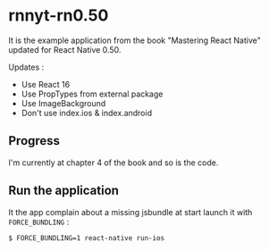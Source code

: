 # rnnyt-rn0.50

It is the example application from the book "Mastering React Native" updated for React Native 0.50.

Updates :
- Use React 16
- Use PropTypes from external package
- Use ImageBackground
- Don't use index.ios & index.android

## Progress

I'm currently at chapter 4 of the book and so is the code.

## Run the application

It the app complain about a missing jsbundle at start launch it with `FORCE_BUNDLING` :

```sh
$ FORCE_BUNDLING=1 react-native run-ios
```
